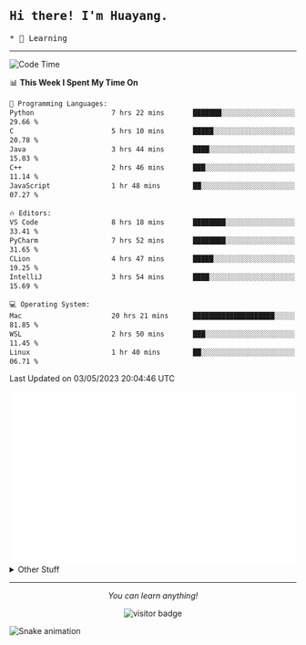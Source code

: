 <h2>
    <samp>Hi there! I'm Huayang.</samp>
</h2>
<p>
    <samp>
        * 🧐 Learning
    </samp>
</p>

<hr>

<!--START_SECTION:waka-->
![Code Time](http://img.shields.io/badge/Code%20Time-772%20hrs%2017%20mins-blue)

📊 **This Week I Spent My Time On** 

```text
💬 Programming Languages: 
Python                   7 hrs 22 mins       ███████░░░░░░░░░░░░░░░░░░   29.66 % 
C                        5 hrs 10 mins       █████░░░░░░░░░░░░░░░░░░░░   20.78 % 
Java                     3 hrs 44 mins       ████░░░░░░░░░░░░░░░░░░░░░   15.03 % 
C++                      2 hrs 46 mins       ███░░░░░░░░░░░░░░░░░░░░░░   11.14 % 
JavaScript               1 hr 48 mins        ██░░░░░░░░░░░░░░░░░░░░░░░   07.27 % 

🔥 Editors: 
VS Code                  8 hrs 18 mins       ████████░░░░░░░░░░░░░░░░░   33.41 % 
PyCharm                  7 hrs 52 mins       ████████░░░░░░░░░░░░░░░░░   31.65 % 
CLion                    4 hrs 47 mins       █████░░░░░░░░░░░░░░░░░░░░   19.25 % 
IntelliJ                 3 hrs 54 mins       ████░░░░░░░░░░░░░░░░░░░░░   15.69 % 

💻 Operating System: 
Mac                      20 hrs 21 mins      ████████████████████░░░░░   81.85 % 
WSL                      2 hrs 50 mins       ███░░░░░░░░░░░░░░░░░░░░░░   11.45 % 
Linux                    1 hr 40 mins        ██░░░░░░░░░░░░░░░░░░░░░░░   06.71 % 
```


 Last Updated on 03/05/2023 20:04:46 UTC
<!--END_SECTION:waka-->

<picture>
    <img src="/github-metrics.svg" alt="github metrics" style='visibility:visible'>
</picture>

<details>
  <summary>Other Stuff</summary>
  <br />
<!--   
  <p align="left">
    <img height="180em" src="https://github-readme-streak-stats.herokuapp.com/?user=GuillaumeFalourd" />
    
  </p> -->

  * 🏆 Some GitHub statistical reports:
  
  <img width="100%" src="https://github-profile-trophy.vercel.app/?username=xmchxup&column=7">
  <p align="left">  
    <img height="180em" src="https://github-readme-stats.vercel.app/api?username=xmchxup&hide_border=true&show_icons=true&include_all_commits=true&bg_color=0,EC6C6C,FFD479,FFFC79,73FA79&theme=graywhite&locale=en" />
    <img height="180em" src="https://github-readme-stats.vercel.app/api/top-langs/?username=xmchxup&hide=css,scss,html&langs_count=8&hide_border=true&layout=compact&bg_color=0,73FA79,73FDFF,D783FF&theme=graywhite&locale=en" />
  </p>
  
  <img width="100%" src="https://github-profile-summary-cards.vercel.app/api/cards/profile-details?username=xmchxup&theme=github" />
 
</a>
</details>
<hr>
<p align="center">
    <i>You can learn anything!</i>
    <p align="center">
        <img src="https://visitor-badge.laobi.icu/badge?page_id=xmchxup" alt="visitor badge"/>       
    </p>
</p>

![Snake animation](https://github.com/XmchxUp/XmchxUp/blob/output/github-contribution-grid-snake.gif)



